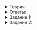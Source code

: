<details>
<summary>Теория:</summary>

# Ускоряем for_each

В этом уроке замахнёмся на недостижимое и ускорим параллельную реализацию алгоритма  `for_each`  _из стандартной библиотеки._  Конечно, без небольшой хитрости тут не обойдётся.

`for_each`  принимает два итератора и функцию, которую надо вызвать для каждого элемента диапазона. Например, так можно умножить на два все элементы вектора:

```cpp
vector<int> animal_weights = {3, 1, 7, 4};
for_each(animal_weights.begin(), animal_weights.end(),
         [](int& weight) { weight *= 2; });

```

Стандартная реализация этого алгоритма — с использованием цикла  `for`. Посмотрим, как можно применить  `async`  для её ускорения. Достаточно разбить диапазон на несколько подряд идущих частей одного размера, как в сортировке слиянием, и отдать каждую часть своей асинхронной задаче.

Это элементарно, если имеете дело с итераторами произвольного доступа: для них можно за константное время и вычислить количество элементов, и последовательно найти точки разбиения. Если речь идёт об однонаправленных итераторах без произвольного доступа, почти на все из этих операций потребуется линейное количество действий:

-   вычислить количество элементов: функция  `distance`, линейная сложность из-за отсутствия произвольного доступа;
-   вычислить размер каждой части, разделив количество элементов на количество задач: константная сложность;
-   определить точки разбиения: функция  `next`  или  `advance`, линейная сложность.

Зададимся целью ускорить многопоточную реализацию  `for_each`  именно для итераторов без произвольного доступа. И здесь самое время для трюка.

----------

Можно ли получить более быструю версию  `for_each`, если принимать на вход не пару итераторов, а контейнер?

-   Это действие неоправданно сузит функциональность: больше нельзя будет передать в  `for_each`  половину списка.
    
-   Нет: придётся специально вызывать  `begin`  и  `end`  для контейнера, а это лишние накладные расходы.
    
-   Да: большинство контейнеров имеют метод  `size`, работающий за константное время.

</details>

<details>
<summary>Ответы:</summary>

# Ответы на задания

Можно ли получить более быструю версию  `for_each`, если принимать на вход не пару итераторов, а контейнер?

-   **(-)**  Это действие неоправданно сузит функциональность: больше нельзя будет передать в  `for_each`  половину списка.

> Часто ли вы передаёте в функцию часть контейнера? В любом случае, вызов для целого контейнера — частый сценарий, который интересно ускорить.

-   **(-)**  Нет: придётся специально вызывать  `begin`  и  `end`  для контейнера, а это лишние накладные расходы.

> Этими накладными расходами можно пренебречь.

-   **(+)**  Да: большинство контейнеров имеют метод  `size`, работающий за константное время.

</details>

<details>
<summary>Задание 1:</summary>

## Задание 1

Вам дана функция  `ForEach`, интерфейс которой отличается от  `for_each`  лишь тем, что вместо пары итераторов принимает контейнер. Она уже реализована с помощью простого вызова многопоточной версии  `for_each`. Ускорьте её для итераторов без произвольного доступа, применив  `async`.

Пример использования — в заготовке кода.

### Что отправлять на проверку

cpp-файл, содержащий функцию  `ForEach`, а также нужные для её работы подключения библиотек, другие классы и функции. Функция  `main`  будет проигнорирована при тестировании.

### Как будет тестироваться ваш код

Правильность работы функции будет проверена юнит-тестами. Также будет измерено время её работы.

Ваша функция должна быть эффективнее функции ForEach, данной в заготовке кода, по крайней мере на 40%, когда в неё передаётся контейнер без произвольного доступа к элементам.

Вы можете ориентироваться на бенчмарк, данный в заготовке кода.

### Подсказка

1.  Для вычисления количества элементов используйте метод  `size`.
2.  Вычислите размер части массива для одной асинхронной задачи, разделив количество элементов на количество задач.
3.  За один проход по контейнеру определите точки разбиения и запустите асинхронные задачи.

Поэкспериментируйте с количеством задач и помните о том, что количество элементов может не разделиться нацело на количество задач.

</details>

<details>
<summary>Задание 2:</summary>

## Задание 2

Победить в производительности стандартный алгоритм, пусть и в не совсем честной борьбе — большое достижение. Но чтобы вашу функцию можно было использовать в самых разных сценариях, хочется сделать её умнее. Пусть ваша версия вызывается только тогда, когда пользователь передал  `execution::par`  и контейнер без произвольного доступа. В остальных случаях нужно вызвать стандартный алгоритм.

Это непростая задача, и ничему подобному мы вас не учили. Но в жизни случается всякое. Поэтому поэкспериментируйте и попробуйте найти ответ сами. А если не выйдёт, в подсказке вас ждёт описание самой короткой дороги к успеху. После сдачи задания вы сможете посмотреть на решение с использованием самых свежих возможностей C++20.

### Пример

```cpp
#include <algorithm>
#include <iostream>
#include <list>
#include <string>
#include <string_view>
#include <vector>

using namespace std;

template <typename Strings>
void PrintStrings(const Strings& strings) {
    for (string_view s : strings) {
        cout << s << " ";
    }
    cout << endl;
}

int main() {
    auto reverser = [](string& s) { reverse(s.begin(), s.end()); };

    list<string> strings_list = {"cat", "dog", "code"};

    ForEach(strings_list, reverser);
    PrintStrings(strings_list);
    // tac god edoc

    ForEach(execution::seq, strings_list, reverser);
    PrintStrings(strings_list);
    // cat dog code

    // единственный из вызовов, где должна работать ваша версия
    // из предыдущего задания
    ForEach(execution::par, strings_list, reverser);
    PrintStrings(strings_list);
    // tac god edoc

    vector<string> strings_vector = {"cat", "dog", "code"};

    ForEach(strings_vector, reverser);
    PrintStrings(strings_vector);
    // tac god edoc

    ForEach(execution::seq, strings_vector, reverser);
    PrintStrings(strings_vector);
    // cat dog code

    ForEach(execution::par, strings_vector, reverser);
    PrintStrings(strings_vector);
    // tac god edoc

    return 0;
}

```

### Ограничения

Гарантируется, что тип итератора передаваемого в функцию контейнера типа  `C`  можно получить, используя выражение  `typename C::iterator`. В вашу функцию не будут передаваться контейнеры, итераторы которых не однонаправленные. И без этого непросто.

### Что отправлять на проверку

cpp-файл, содержащий функцию  `ForEach`, а также необходимые для её работы подключения библиотек, другие классы и функции. Функция  `main`  будет проигнорирована при тестировании.

### Как будет тестироваться ваш код

В тестах ваша функция будет вызвана с различными контейнерами и с различными значениями  `execution_policy`  — см. пример выше. Для каждой комбинации параметров будет измерено время работы вашей функции, а также время работы «стандартной» версии на основе  `std::for_each`.

При работе с контейнером без произвольного доступа к элементам и с политикой  `execution::par`  ваша версия должна быть эффективнее стандартной минимум на 40%.

Во всех остальных случаях проверяется, что по времени выполнения ваша функция не отличается от стандартной более чем на 10% в любую сторону.

Также в каждом из тестов результаты работы вашей и стандартной функции проверяются на совпадение.

### Подсказка

Начните с написания шаблонной функции  `ForEach`, принимающей произвольные ExecutionPolicy, контейнер и функцию и вызывающей  `for_each`. Добавьте версию от двух параметров, вызывающую предыдущую с  `execution::seq`.

Теперь самый простой способ — добавить в основную версию ветвление следующего вида: «если тип ExecutionPolicy — это  `execution::par`  и итераторы контейнера не обладают произвольным доступом, вызвать свою версию». Проблема в том, что в C++ типы — это не объекты: их нельзя сравнивать на == и передавать их в функции. Зато типы могут быть параметрами шаблонов, поэтому будем использовать шаблонную магию из библиотек  `<type_traits>`  и  `<iterator>`.

1.  Чтобы проверить, что два типа совпадают, используйте  `is_same_v`:  `is_same_v<ExecutionPolicy, execution::sequenced_policy>`. Если что-нибудь не работает, вероятно, тип  `ExecutionPolicy`  отличается от нужного лишь константностью или наличием ссылки. В этом случае поможет обернуть его в  `decay_t`:  `is_same_v<decay_t<ExecutionPolicy>, execution::sequenced_policy>`. Здесь  `is_same_v`, это шаблонная булевская переменная, так что при подстановке в неё двух типов выражение  `is_same_v<T, U>`  имеет тип  `bool`  и может участвовать в логических выражениях.
2.  Тип итератора для контейнера типа  `ForwardRange`  можно получить с помощью выражения  `typename ForwardRange::iterator`. В реальной жизни это не всегда так, и в авторском решении вы увидите более правильный подход.
3.  Получить категорию итератора типа  `It`  можно, использовав выражение  `typename iterator_traits<It>::iterator_category`.
4.  Категория итератора — это некоторый тип, объекты которого вам точно не понадобится создавать. Вам нужен  `random_access_iterator_tag`.
5.  Условие из этих кирпичиков можно поместить в оператор  `if`: тогда при каждом вызове функции оно будет проверяться. Но поскольку результат вычисления такого логического выражения зависит только от шаблонных параметров, его можно вычислить ещё на этапе компиляции — и там же пойти в нужную ветку условного оператора. Для этого сразу после слова  `if`  добавьте слово  `constexpr`. Оно употребляется в разных контекстах, но всегда относится к вычислениям на этапе компиляции. Преимущество  `if constexpr`  не только в эффективности: теперь в той ветке, в которую компилятор попадает только с итераторами произвольного доступа, можно спокойно вычитать итераторы. С обычным  `if`  такой код не скомпилируется.

</details>
